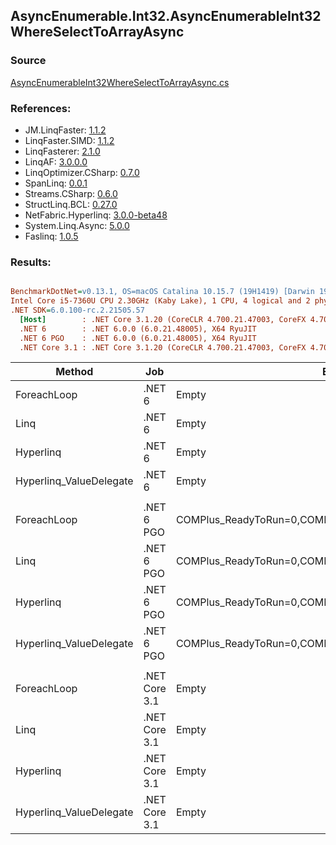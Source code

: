 ﻿## AsyncEnumerable.Int32.AsyncEnumerableInt32WhereSelectToArrayAsync

### Source
[AsyncEnumerableInt32WhereSelectToArrayAsync.cs](../LinqBenchmarks/AsyncEnumerable/Int32/AsyncEnumerableInt32WhereSelectToArrayAsync.cs)

### References:
- JM.LinqFaster: [1.1.2](https://www.nuget.org/packages/JM.LinqFaster/1.1.2)
- LinqFaster.SIMD: [1.1.2](https://www.nuget.org/packages/LinqFaster.SIMD/1.0.3)
- LinqFasterer: [2.1.0](https://www.nuget.org/packages/LinqFasterer/2.1.0)
- LinqAF: [3.0.0.0](https://www.nuget.org/packages/LinqAF/3.0.0.0)
- LinqOptimizer.CSharp: [0.7.0](https://www.nuget.org/packages/LinqOptimizer.CSharp/0.7.0)
- SpanLinq: [0.0.1](https://www.nuget.org/packages/SpanLinq/0.0.1)
- Streams.CSharp: [0.6.0](https://www.nuget.org/packages/Streams.CSharp/0.6.0)
- StructLinq.BCL: [0.27.0](https://www.nuget.org/packages/StructLinq/0.27.0)
- NetFabric.Hyperlinq: [3.0.0-beta48](https://www.nuget.org/packages/NetFabric.Hyperlinq/3.0.0-beta48)
- System.Linq.Async: [5.0.0](https://www.nuget.org/packages/System.Linq.Async/5.0.0)
- Faslinq: [1.0.5](https://www.nuget.org/packages/Faslinq/1.0.5)

### Results:
``` ini

BenchmarkDotNet=v0.13.1, OS=macOS Catalina 10.15.7 (19H1419) [Darwin 19.6.0]
Intel Core i5-7360U CPU 2.30GHz (Kaby Lake), 1 CPU, 4 logical and 2 physical cores
.NET SDK=6.0.100-rc.2.21505.57
  [Host]        : .NET Core 3.1.20 (CoreCLR 4.700.21.47003, CoreFX 4.700.21.47101), X64 RyuJIT
  .NET 6        : .NET 6.0.0 (6.0.21.48005), X64 RyuJIT
  .NET 6 PGO    : .NET 6.0.0 (6.0.21.48005), X64 RyuJIT
  .NET Core 3.1 : .NET Core 3.1.20 (CoreCLR 4.700.21.47003, CoreFX 4.700.21.47101), X64 RyuJIT


```
|                  Method |           Job |                                                   EnvironmentVariables |       Runtime | Count |     Mean |   Error |  StdDev |        Ratio | RatioSD | Allocated |
|------------------------ |-------------- |----------------------------------------------------------------------- |-------------- |------ |---------:|--------:|--------:|-------------:|--------:|----------:|
|             ForeachLoop |        .NET 6 |                                                                  Empty |      .NET 6.0 |   100 | 171.3 ms | 1.01 ms | 0.95 ms |     baseline |         |     24 KB |
|                    Linq |        .NET 6 |                                                                  Empty |      .NET 6.0 |   100 | 171.2 ms | 2.29 ms | 2.14 ms | 1.00x faster |   0.01x |     54 KB |
|               Hyperlinq |        .NET 6 |                                                                  Empty |      .NET 6.0 |   100 | 172.2 ms | 2.32 ms | 2.17 ms | 1.01x slower |   0.01x |     23 KB |
| Hyperlinq_ValueDelegate |        .NET 6 |                                                                  Empty |      .NET 6.0 |   100 | 168.7 ms | 3.32 ms | 6.07 ms | 1.05x faster |   0.05x |     22 KB |
|                         |               |                                                                        |               |       |          |         |         |              |         |           |
|             ForeachLoop |    .NET 6 PGO | COMPlus_ReadyToRun=0,COMPlus_TC_QuickJitForLoops=1,COMPlus_TieredPGO=1 |      .NET 6.0 |   100 | 171.4 ms | 2.00 ms | 1.88 ms |     baseline |         |     22 KB |
|                    Linq |    .NET 6 PGO | COMPlus_ReadyToRun=0,COMPlus_TC_QuickJitForLoops=1,COMPlus_TieredPGO=1 |      .NET 6.0 |   100 | 172.6 ms | 1.28 ms | 1.20 ms | 1.01x slower |   0.01x |     53 KB |
|               Hyperlinq |    .NET 6 PGO | COMPlus_ReadyToRun=0,COMPlus_TC_QuickJitForLoops=1,COMPlus_TieredPGO=1 |      .NET 6.0 |   100 | 171.4 ms | 1.86 ms | 1.74 ms | 1.00x slower |   0.01x |     24 KB |
| Hyperlinq_ValueDelegate |    .NET 6 PGO | COMPlus_ReadyToRun=0,COMPlus_TC_QuickJitForLoops=1,COMPlus_TieredPGO=1 |      .NET 6.0 |   100 | 169.6 ms | 3.38 ms | 5.17 ms | 1.02x faster |   0.04x |     22 KB |
|                         |               |                                                                        |               |       |          |         |         |              |         |           |
|             ForeachLoop | .NET Core 3.1 |                                                                  Empty | .NET Core 3.1 |   100 | 172.3 ms | 2.22 ms | 2.08 ms |     baseline |         |     21 KB |
|                    Linq | .NET Core 3.1 |                                                                  Empty | .NET Core 3.1 |   100 | 172.2 ms | 3.31 ms | 3.81 ms | 1.00x faster |   0.03x |     50 KB |
|               Hyperlinq | .NET Core 3.1 |                                                                  Empty | .NET Core 3.1 |   100 | 173.8 ms | 2.81 ms | 2.63 ms | 1.01x slower |   0.02x |     22 KB |
| Hyperlinq_ValueDelegate | .NET Core 3.1 |                                                                  Empty | .NET Core 3.1 |   100 | 173.6 ms | 2.31 ms | 2.16 ms | 1.01x slower |   0.02x |     22 KB |
